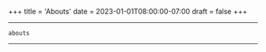 +++
title = 'Abouts'
date = 2023-01-01T08:00:00-07:00
draft = false
+++

------------



    abouts

------------
